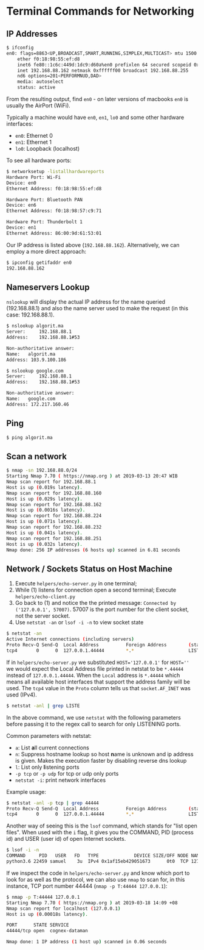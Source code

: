 # Terminal Commands for Networking

## IP Addresses
```bash
$ ifconfig
en0: flags=8863<UP,BROADCAST,SMART,RUNNING,SIMPLEX,MULTICAST> mtu 1500
	ether f0:18:98:55:ef:d8 
	inet6 fe80::1c6c:449d:1dc9:d60a%en0 prefixlen 64 secured scopeid 0xa 
	inet 192.168.88.162 netmask 0xffffff00 broadcast 192.168.88.255
	nd6 options=201<PERFORMNUD,DAD>
	media: autoselect
	status: active
```

From the resulting output, find `en0` - on later versions of macbooks `en0` is usually the AirPort (WiFi).

Typically a machine would have `en0`, `en1`, `lo0` and some other hardware interfaces:
- `en0`: Ethernet 0
- `en1`: Ethernet 1
- `lo0`: Loopback (localhost) 

To see all hardware ports:
```bash
$ networksetup -listallhardwareports
Hardware Port: Wi-Fi
Device: en0
Ethernet Address: f0:18:98:55:ef:d8

Hardware Port: Bluetooth PAN
Device: en6
Ethernet Address: f0:18:98:57:c9:71

Hardware Port: Thunderbolt 1
Device: en1
Ethernet Address: 86:00:9d:61:53:01
```

Our IP address is listed above (`192.168.88.162`). Alternatively, we can employ a more direct approach:
```bash
$ ipconfig getifaddr en0
192.168.88.162
```
## Nameservers Lookup
`nslookup` will display the actual IP address for the name queried (192.168.88.1) and also the name server used to make the request (in this case: 192.168.88.1).

```bash
$ nslookup algorit.ma 
Server:		192.168.88.1
Address:	192.168.88.1#53

Non-authoritative answer:
Name:	algorit.ma
Address: 103.9.100.186

$ nslookup google.com
Server:		192.168.88.1
Address:	192.168.88.1#53

Non-authoritative answer:
Name:	google.com
Address: 172.217.160.46
```

## Ping
```bash
$ ping algorit.ma
```

## Scan a network
```bash
$ nmap -sn 192.168.88.0/24
Starting Nmap 7.70 ( https://nmap.org ) at 2019-03-13 20:47 WIB
Nmap scan report for 192.168.88.1
Host is up (0.019s latency).
Nmap scan report for 192.168.88.160
Host is up (0.029s latency).
Nmap scan report for 192.168.88.162
Host is up (0.0016s latency).
Nmap scan report for 192.168.88.224
Host is up (0.071s latency).
Nmap scan report for 192.168.88.232
Host is up (0.041s latency).
Nmap scan report for 192.168.88.251
Host is up (0.032s latency).
Nmap done: 256 IP addresses (6 hosts up) scanned in 6.81 seconds
```

## Network / Sockets Status on Host Machine
1. Execute `helpers/echo-server.py` in one terminal; 
2. While (1) listens for connection open a second terminal; Execute `helpers/echo-client.py`
3. Go back to (1) and notice the the printed message: `Connected by ('127.0.0.1', 57007)`. 57007 is the port number for the client socket, not the server socket. 
4. Use `netstat -an` or `lsof -i -n` to view socket state

```bash
$ netstat -an
Active Internet connections (including servers)
Proto Recv-Q Send-Q  Local Address          Foreign Address        (state)   
tcp4       0      0  127.0.0.1.44444        *.*                    LISTEN 
```
If in `helpers/echo-server.py` we substituted `HOST='127.0.0.1'` for `HOST=''` we would expect the Local Address file printed in netstat to be `*.44444` instead of `127.0.0.1.44444`. When the `Local` address is `*.44444` which means all available host interfaces that support the address family will be used. The `tcp4` value in the `Proto` column tells us that `socket.AF_INET` was used (IPv4). 

```bash
$ netstat -anl | grep LISTE
```
In the above command, we use `netstat` with the following parameters before passing it to the regex call to search for only LISTENING ports.

Common parameters with netstat:
- `a`: List **a**ll current connections
- `n`: Suppress hostname lookup so host **n**ame is unknown and ip address is given. Makes the execution faster by disabling reverse dns lookup
- `l`: List only **l**istening ports
- `-p tcp` or `-p udp` for tcp or udp only ports
- `netstat -i`: print network interfaces

Example usage:
```bash
$ netstat -anl -p tcp | grep 44444 
Proto Recv-Q Send-Q  Local Address          Foreign Address        (state)   
tcp4       0      0  127.0.0.1.44444        *.*                    LISTEN     
```

Another way of seeing this is the `lsof` command, which stands for "list open files". When used with the `i` flag, it gives you the COMMAND, PID (process id) and USER (user id) of open Internet sockets.

```bash
$ lsof -i -n
COMMAND     PID   USER   FD   TYPE             DEVICE SIZE/OFF NODE NAME
python3.6 22459 samuel    3u  IPv4 0x1af15eb429051673      0t0  TCP 127.0.0.1:44444 (LISTEN)
```

If we inspect the code in `helpers/echo-server.py` and know which port to look for as well as the protocol, we can also use `nmap` to scan for, in this instance, TCP port number 44444 (`nmap -p T:44444 127.0.0.1`):
```bash
$ nmap -p T:44444 127.0.0.1
Starting Nmap 7.70 ( https://nmap.org ) at 2019-03-18 14:09 +08
Nmap scan report for localhost (127.0.0.1)
Host is up (0.00018s latency).

PORT      STATE SERVICE
44444/tcp open  cognex-dataman

Nmap done: 1 IP address (1 host up) scanned in 0.06 seconds
```

